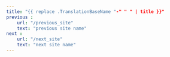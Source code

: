 ```yaml
---
title: "{{ replace .TranslationBaseName "-" " " | title }}"
previous :
    url: "/previous_site"
    text: "previous site name"
next :
    url: "/next_site"
    text: "next site name"
---
```

